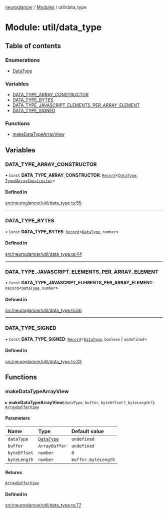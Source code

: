 [neuroglancer](../README.md) / [Modules](../modules.md) / util/data\_type

# Module: util/data\_type

## Table of contents

### Enumerations

- [DataType](../enums/util_data_type.DataType.md)

### Variables

- [DATA\_TYPE\_ARRAY\_CONSTRUCTOR](util_data_type.md#data_type_array_constructor)
- [DATA\_TYPE\_BYTES](util_data_type.md#data_type_bytes)
- [DATA\_TYPE\_JAVASCRIPT\_ELEMENTS\_PER\_ARRAY\_ELEMENT](util_data_type.md#data_type_javascript_elements_per_array_element)
- [DATA\_TYPE\_SIGNED](util_data_type.md#data_type_signed)

### Functions

- [makeDataTypeArrayView](util_data_type.md#makedatatypearrayview)

## Variables

### DATA\_TYPE\_ARRAY\_CONSTRUCTOR

• `Const` **DATA\_TYPE\_ARRAY\_CONSTRUCTOR**: [`Record`](annotation_annotation_layer_state._internal_.md#record)<[`DataType`](../enums/util_data_type.DataType.md), [`TypedArrayConstructor`](util_array.md#typedarrayconstructor)\>

#### Defined in

[src/neuroglancer/util/data_type.ts:55](https://github.com/ActiveBrainAtlas2/neuroglancer/blob/1beb5d34/src/neuroglancer/util/data_type.ts#L55)

___

### DATA\_TYPE\_BYTES

• `Const` **DATA\_TYPE\_BYTES**: [`Record`](annotation_annotation_layer_state._internal_.md#record)<[`DataType`](../enums/util_data_type.DataType.md), `number`\>

#### Defined in

[src/neuroglancer/util/data_type.ts:44](https://github.com/ActiveBrainAtlas2/neuroglancer/blob/1beb5d34/src/neuroglancer/util/data_type.ts#L44)

___

### DATA\_TYPE\_JAVASCRIPT\_ELEMENTS\_PER\_ARRAY\_ELEMENT

• `Const` **DATA\_TYPE\_JAVASCRIPT\_ELEMENTS\_PER\_ARRAY\_ELEMENT**: [`Record`](annotation_annotation_layer_state._internal_.md#record)<[`DataType`](../enums/util_data_type.DataType.md), `number`\>

#### Defined in

[src/neuroglancer/util/data_type.ts:66](https://github.com/ActiveBrainAtlas2/neuroglancer/blob/1beb5d34/src/neuroglancer/util/data_type.ts#L66)

___

### DATA\_TYPE\_SIGNED

• `Const` **DATA\_TYPE\_SIGNED**: [`Record`](annotation_annotation_layer_state._internal_.md#record)<[`DataType`](../enums/util_data_type.DataType.md), `boolean` \| `undefined`\>

#### Defined in

[src/neuroglancer/util/data_type.ts:33](https://github.com/ActiveBrainAtlas2/neuroglancer/blob/1beb5d34/src/neuroglancer/util/data_type.ts#L33)

## Functions

### makeDataTypeArrayView

▸ **makeDataTypeArrayView**(`dataType`, `buffer`, `byteOffset?`, `byteLength?`): [`ArrayBufferView`](../interfaces/annotation_annotation_layer_state._internal_.ArrayBufferView.md)

#### Parameters

| Name | Type | Default value |
| :------ | :------ | :------ |
| `dataType` | [`DataType`](../enums/util_data_type.DataType.md) | `undefined` |
| `buffer` | `ArrayBuffer` | `undefined` |
| `byteOffset` | `number` | `0` |
| `byteLength` | `number` | `buffer.byteLength` |

#### Returns

[`ArrayBufferView`](../interfaces/annotation_annotation_layer_state._internal_.ArrayBufferView.md)

#### Defined in

[src/neuroglancer/util/data_type.ts:77](https://github.com/ActiveBrainAtlas2/neuroglancer/blob/1beb5d34/src/neuroglancer/util/data_type.ts#L77)

